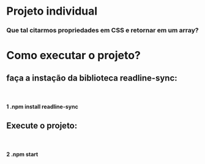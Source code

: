 # Projeto individual

<h3>Que tal citarmos propriedades em CSS e retornar em um array?</h3>

<h1>Como executar o projeto?</h1>

<h2>faça a instação da biblioteca readline-sync:</h2><br>
<h4>1 .npm install readline-sync</h4>

<h2>Execute o projeto:</h2><br>
<h4>2 .npm start</h4>


